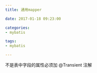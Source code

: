 ```yaml
---
title: 通用mapper

date: 2017-01-18 09:23:00

categories:
- mybatis

tags:
- mybatis

---
```


不是表中字段的属性必须加 @Transient 注解
